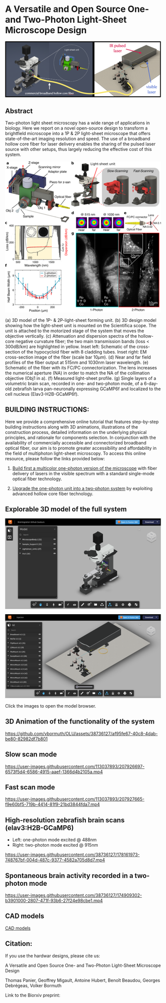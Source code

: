 # A Versatile and Open Source One- and Two-Photon Light-Sheet Microscope Design

![Setup](Figures/Setup.png)


<!---  # An Open Source 1P and 2P miniDSPIM with broadband fiber-based laser delivery    --->

<!---  https://github.com/vbormuth/OLU/assets/38736127/c6768a30-e7fc-4b7b-ad6b-9d91b2c9e9b4    --->

## Abstract
Two-photon light sheet microscopy has a wide range of applications in biology. Here we report on a novel open-source design to transform a brightfield microscope into a 1P \& 2P light-sheet microscope that offers state-of-the-art imaging resolution and speed. The use of a broadband hollow core fiber for laser delivery enables the sharing of the pulsed laser source with other setups, thus largely reducing the effective cost of this system. 

![CompilationFigure](Figures/CompilationFigure.png)

(a) 3D model of the 1P- \& 2P-light-sheet forming unit. (b) 3D design model showing how the light-sheet unit is mounted on the Scientifica scope. The unit is attached to the motorized stage of the system that moves the objective vertically. (c) Attenuation and dispersion spectra of the hollow-core negative curvature fiber; the two main transmission bands (loss $<$ 300dB/km) are highlighted in yellow. Inset left: Schematic of the cross-section of the hypocycloid fiber with 8 cladding tubes. Inset right: EM cross-section image of the fiber (scale bar $10\mu m$). (d) Near and far field profiles of the fiber output at 515nm and 1030nm laser wavelength. (e) Schematic of the fiber with its FC/PC connectorization. The lens increases the numerical aperture (NA) in order to match the NA of the collimation objective (Obj1 in a). (f) Measured light-sheet profile. (g) Single layers of a volumetric brain scan, recorded in one- and two-photon mode, of a 6-day-old zebrafish larva pan-neuronally expressing GCaMP6f and localized to the cell nucleus (Elav3-H2B-GCaMP6f).



## BUILDING INSTRUCTIONS:

Here we provide a comprehensive online tutorial that features step-by-step building instructions along with 3D animations, illustrations of the construction process, detailed information on the underlying physical principles, and rationale for components selection. In conjunction with the availability of commercially accessible and connectorized broadband optical fiber, our aim is to promote greater accessibility and affordability in the field of multiphoton light-sheet microscopy. To access this online resource, please follow the links provided below: 

1. [Build first a multicolor one-photon version of the microscope](1P_Multicolor_System.md) with fiber delivery of lasers in the visible spectrum with a standard single-mode optical fiber technology.

2. [Upgrade the one-photon unit into a two-photon system](2P-Upgrade.md) by exploiting advanced hollow core fiber technology.



## Explorable 3D model of the full system

[<img width="600" alt="FullSystem_3D-Model" src="Figures/FullSystem_3D-Model.png">](https://a360.co/41PexBK)

[<img width="600" alt="2P_laser_injection_3D-Model" src="Figures/2P_laser_injection_3D-Model.png">](https://a360.co/3JVrDGn)




Click the images to open the model browser.

## 3D Animation of the functionality of the system

https://github.com/vbormuth/OLU/assets/38736127/af95fe67-40c8-4dab-be80-82982df7b801

## Slow scan mode

https://user-images.githubusercontent.com/113037893/207926697-6573f5d4-6586-4915-aaef-1366d4b2105a.mp4

## Fast scan mode

https://user-images.githubusercontent.com/113037893/207927665-f9e60bf5-719b-4414-81f9-21bd3844fda7.mp4

## High-resolution zebrafish brain scans (elav3:H2B-GCaMP6)

* Left: one-photon mode excited @ 488nm
* Right:  two-photon mode excited @ 915nm

https://user-images.githubusercontent.com/38736127/178161973-748767bf-004d-487c-9377-4582a705d8d7.mp4


## Spontaneous brain activity recorded in a two-photon mode



https://user-images.githubusercontent.com/38736127/174909302-b3901000-2807-471f-93b6-27f24e98cbe1.mp4




## CAD models

[CAD models](CAD_models)



## Citation:

If you use the hardwar designs, please cite us:

A Versatile and Open Source One- and Two-Photon Light-Sheet Microscope Design

Thomas Panier, Geoffrey Migault, Antoine Hubert, Benoît Beaudou, Georges Debrégeas, Volker Bormuth

Link to the Biorxiv preprint: 
